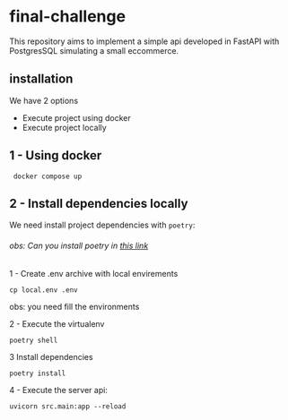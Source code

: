 # final-challenge
This repository aims to implement a simple api developed in FastAPI with PostgresSQL simulating a small eccommerce.

## installation
We have 2 options
- Execute project using docker
- Execute project locally


## 1 - Using docker
```
 docker compose up
```


## 2 - Install dependencies locally
We need install project dependencies with `poetry`:
###### obs: Can you install poetry in [this link](https://python-poetry.org/docs/)

1 - Create .env archive with local envirements
```
cp local.env .env
```
obs: you need fill the environments

2 - Execute the virtualenv

```
poetry shell
```

3 Install dependencies
```
poetry install
```

4 - Execute the server api:

```
uvicorn src.main:app --reload
```
